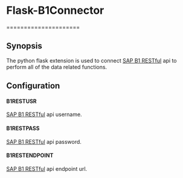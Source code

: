 # Flask-B1Connector
=====================

## Synopsis
The python flask extension is used to connect [SAP B1 RESTful](https://github.com/ideabosque/SAP-B1-RESTful) api to perform all of the data related functions.

## Configuration

#### B1RESTUSR
[SAP B1 RESTful](https://github.com/ideabosque/SAP-B1-RESTful) api username.

#### B1RESTPASS
[SAP B1 RESTful](https://github.com/ideabosque/SAP-B1-RESTful) api password.

#### B1RESTENDPOINT
[SAP B1 RESTful](https://github.com/ideabosque/SAP-B1-RESTful) api endpoint url.

